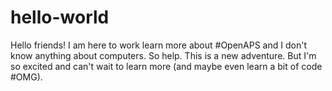# hello-world

Hello friends!
I am here to work learn more about #OpenAPS and I don't know anything about computers.
So help. This is a new adventure. But I'm so excited and can't wait to learn more (and maybe even learn a bit of code #OMG). 

